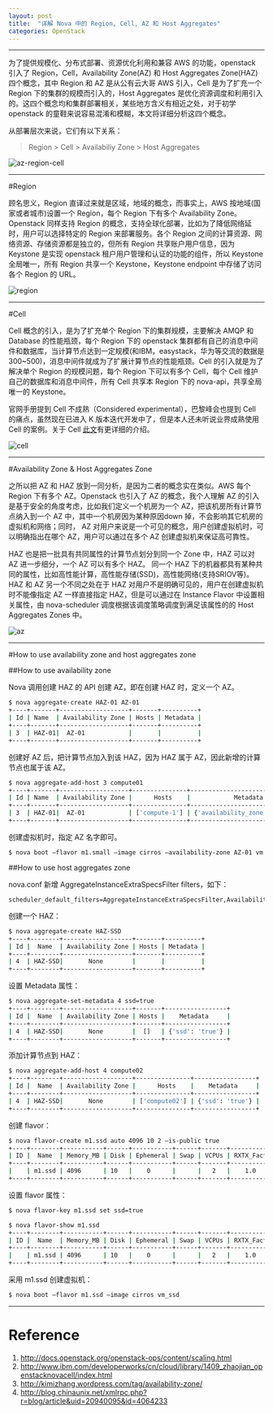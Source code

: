 ```yaml
---
layout: post
title:  "详解 Nova 中的 Region, Cell, AZ 和 Host Aggregates"
categories: OpenStack
---
```


---------------------

为了提供规模化、分布式部署、资源优化利用和兼容 AWS 的功能，openstack 引入了 Region，Cell，Availability Zone(AZ) 和 Host Aggregates Zone(HAZ) 四个概念，其中 Region 和 AZ 是从公有云大哥 AWS 引入，Cell 是为了扩充一个 Region 下的集群的规模而引入的，Host Aggregates 是优化资源调度和利用引入的。这四个概念均和集群部署相关，某些地方含义有相近之处，对于初学 openstack 的童鞋来说容易混淆和模糊，本文将详细分析这四个概念。

从部署层次来说，它们有以下关系：

>Region > Cell > Availabiliy Zone > Host Aggregates

![az-region-cell](http://7xp2eu.com1.z0.glb.clouddn.com/az_cell_region.jpg)

-----------------------
#Region

顾名思义，Region 直译过来就是区域，地域的概念，而事实上，AWS 按地域(国家或者城市)设置一个 Region，每个 Region 下有多个 Availability Zone。Openstack 同样支持 Region 的概念，支持全球化部署，比如为了降低网络延时，用户可以选择特定的 Region 来部署服务。各个 Region 之间的计算资源、网络资源、存储资源都是独立的，但所有 Region 共享账户用户信息，因为 Keystone 是实现 openstack 租户用户管理和认证的功能的组件，所以 Keystone 全局唯一，所有 Region 共享一个 Keystone，Keystone endpoint 中存储了访问各个 Region 的 URL。

![region](http://7xp2eu.com1.z0.glb.clouddn.com/region.jpg)


-----------------------

#Cell

Cell 概念的引入，是为了扩充单个 Region 下的集群规模，主要解决 AMQP 和 Database 的性能瓶颈，每个 Region 下的 openstack 集群都有自己的消息中间件和数据库，当计算节点达到一定规模(和IBM，easystack，华为等交流的数据是300~500)，消息中间件就成为了扩展计算节点的性能瓶颈。Cell 的引入就是为了解决单个 Region 的规模问题，每个 Region 下可以有多个 Cell，每个 Cell 维护自己的数据库和消息中间件，所有 Cell 共享本 Region 下的 nova-api，共享全局唯一的 Keystone。
 
官网手册提到 Cell 不成熟（Considered experimental），巴黎峰会也提到 Cell 的痛点，虽然现在已进入 K 版本迭代开发中了，但是本人还未听说业界成熟使用 Cell 的案例。关于 Cell [此文](http://www.ibm.com/developerworks/cn/cloud/library/1409_zhaojian_openstacknovacell/index.html)有更详细的介绍。

![cell](http://7xp2eu.com1.z0.glb.clouddn.com/cell.jpg)


-----------------------

#Availability Zone & Host Aggregates Zone

之所以把 AZ 和 HAZ 放到一同分析，是因为二者的概念实在类似。AWS 每个 Region 下有多个 AZ。Openstack 也引入了 AZ 的概念，我个人理解 AZ 的引入是基于安全的角度考虑，比如我们定义一个机房为一个 AZ，把该机房所有计算节点纳入到一个 AZ 中，其中一个机房因为某种原因down 掉，不会影响其它机房的虚拟机和网络；同时， AZ 对用户来说是一个可见的概念，用户创建虚拟机时，可以明确指出在哪个 AZ，用户可以通过在多个 AZ 创建虚拟机来保证高可靠性。

HAZ 也是把一批具有共同属性的计算节点划分到同一个 Zone 中，HAZ 可以对 AZ 进一步细分，一个 AZ 可以有多个 HAZ。 同一个 HAZ 下的机器都具有某种共同的属性，比如高性能计算，高性能存储(SSD)，高性能网络(支持SRIOV等)。HAZ 和 AZ 另一个不同之处在于 HAZ 对用户不是明确可见的，用户在创建虚拟机时不能像指定 AZ 一样直接指定 HAZ，但是可以通过在 Instance Flavor 中设置相关属性，由 nova-scheduler 调度根据该调度策略调度到满足该属性的的 Host Aggregates Zones 中。

![az](http://7xp2eu.com1.z0.glb.clouddn.com/az-haz.jpg)

-----------------------

#How to use availability zone and host aggregates zone 

##How to use availability zone

Nova 调用创建 HAZ 的 API 创建 AZ，即在创建 HAZ 时，定义一个 AZ。

```bash
$ nova aggregate-create HAZ-01 AZ-01
+----+-------+-------------------+-------+----------+
| Id | Name  | Availability Zone | Hosts | Metadata |
+----+-------+-------------------+-------+----------+
| 3  | HAZ-01|  AZ-01            |       |          |
+----+-------+-------------------+-------+----------+
```

创建好 AZ 后，把计算节点加入到该 HAZ，因为 HAZ 属于 AZ，因此新增的计算节点也属于该 AZ。

```bash
$ nova aggregate-add-host 3 compute01
+----+-------+-------------------+---------------+--------------------------------+
| Id | Name  | Availability Zone |      Hosts    |            Metadata            |
+----+-------+-------------------+---------------+--------------------------------+
| 3  | HAZ-01|  AZ-01            | ['compute-1'] | {'availability_zone': 'AZ-01'} |
+----+-------+-------------------+---------------+--------------------------------+
```

创建虚拟机时，指定 AZ 名字即可。

```
$ nova boot –flavor m1.small –image cirros –availability-zone AZ-01 vm
```

##How to use host aggregates zone

nova.conf 新增 AggregateInstanceExtraSpecsFilter filters，如下：

```
scheduler_default_filters=AggregateInstanceExtraSpecsFilter,AvailabilityZoneFilter,RamFilter,ComputeFilter
```

创建一个 HAZ：

```bash
$ nova aggregate-create HAZ-SSD
+----+--------+-------------------+-------+----------+
| Id |  Name  | Availability Zone | Hosts | Metadata |
+----+--------+-------------------+-------+----------+
| 4  | HAZ-SSD|       None        |       |          |
+----+--------+-------------------+-------+----------+
```

设置 Metadata 属性：

```bash
$ nova aggregate-set-metadata 4 ssd=true
+----+--------+-------------------+-------+-----------------+
| Id |  Name  | Availability Zone | Hosts |    Metadata     |
+----+--------+-------------------+-------+-----------------+
| 4  | HAZ-SSD|       None        |  []   | {'ssd': 'true'} |
+----+--------+-------------------+-------+-----------------+
```

添加计算节点到 HAZ：

```bash
$ nova aggregate-add-host 4 compute02
+----+--------+-------------------+---------------+-----------------+
| Id |  Name  | Availability Zone |      Hosts    |    Metadata     |
+----+--------+-------------------+---------------+-----------------+
| 4  | HAZ-SSD|       None        | ['compute02'] | {'ssd': 'true'} |
+----+--------+-------------------+---------------+-----------------+
```

创建 flavor：

```bash
$ nova flavor-create m1.ssd auto 4096 10 2 –is-public true
+----+--------+-----------+------+-----------+------+-------+------------+-----------+---------------+
| ID |  Name  | Memory_MB | Disk | Ephemeral | Swap | VCPUs | RXTX_Factor| Is_Public | extra_specs   |
+----+--------+-----------+------+-----------+------+-------+------------+-----------+---------------+
|    | m1.ssd | 4096      | 10   |    0      |      |   2   |    1.0     |    True   |      {}       |
+----+--------+-----------+------+-----------+------+-------+------------+-----------+---------------+
```

设置 flavor 属性：

```bash
$ nova flavor-key m1.ssd set ssd=true

$ nova flavor-show m1.ssd
+----+--------+-----------+------+-----------+------+-------+------------+-----------+------------------+
| ID |  Name  | Memory_MB | Disk | Ephemeral | Swap | VCPUs | RXTX_Factor| Is_Public |   extra_specs    |
+----+--------+-----------+------+-----------+------+-------+------------+-----------+------------------+
|    | m1.ssd | 4096      | 10   |    0      |      |   2   |    1.0     |    True   | {'ssd': 'true'}  |
+----+--------+-----------+------+-----------+------+-------+------------+-----------+------------------+
```

采用 m1.ssd 创建虚拟机：

```bash
$ nova boot –flavor m1.ssd –image cirros vm_ssd
```

-----------------

# Reference
1. http://docs.openstack.org/openstack-ops/content/scaling.html
2. http://www.ibm.com/developerworks/cn/cloud/library/1409_zhaojian_openstacknovacell/index.html
3. http://kimizhang.wordpress.com/tag/availability-zone/
4. http://blog.chinaunix.net/xmlrpc.php?r=blog/article&uid=20940095&id=4064233